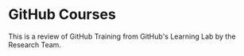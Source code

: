 # GitHub Courses

This is a review of GitHub Training from GitHub's Learning Lab by the Research Team.

